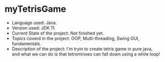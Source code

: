 # myTetrisGame
*  Language used: Java.
*  Version used: JDK 11.
*  Current State of the project: Not finished yet.
*  Topics coverd in the project: OOP, Mutli-threading, Swing GUI, fundamentals.
*  Description of the project:
I'm tryin to create tetris game in pure java, and what we can do is that tetrominoes can fall down using a while loop!
